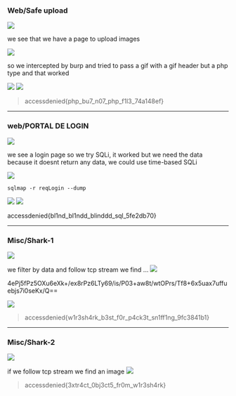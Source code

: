 ### Web/Safe upload
![](https://i.imgur.com/7Y5pTng.png)

we see that we have a page to upload images

![](https://i.imgur.com/Lb4eEqP.png)

so we intercepted by burp and tried to pass a gif with a gif header but a php type and that worked

![](https://i.imgur.com/JgCS4Ce.png)
![](https://i.imgur.com/dqXqNV0.png)

>accessdenied{php_bu7_n07_php_f1l3_74a148ef}

---

### web/PORTAL DE LOGIN
![](https://i.imgur.com/zpDIX16.png)

we see a login page so we try SQLi, it worked but we need the data because it doesnt return any data, we could use time-based SQLi

![](https://i.imgur.com/VZ6kzIG.png)
```
sqlmap -r reqLogin --dump
```
![](https://i.imgur.com/sHWGn14.png)
![](https://i.imgur.com/gWD6FXU.png)

accessdenied{bl1nd_bl1ndd_blinddd_sql_5fe2db70}

---

### Misc/Shark-1
![](https://i.imgur.com/Div5XQk.png)

we filter by data and follow tcp stream we find ...
![](https://i.imgur.com/DcXGpYh.png)

4ePj5fPz5OXu6eXk+/ex8rPz6LTy69/is/P03+aw8t/wtOPrs/Tf8+6x5uax7uffuebjs7i0seKx/Q==

![](https://i.imgur.com/wXpMPG2.png)

>accessdenied{w1r3sh4rk_b3st_f0r_p4ck3t_sn1ff1ng_9fc3841b1}

---

### Misc/Shark-2

![](https://i.imgur.com/WvftTDz.png)

if we follow tcp stream we find an image
![](https://i.imgur.com/N7hKH3X.png)

>accessdenied{3xtr4ct_0bj3ct5_fr0m_w1r3sh4rk}
